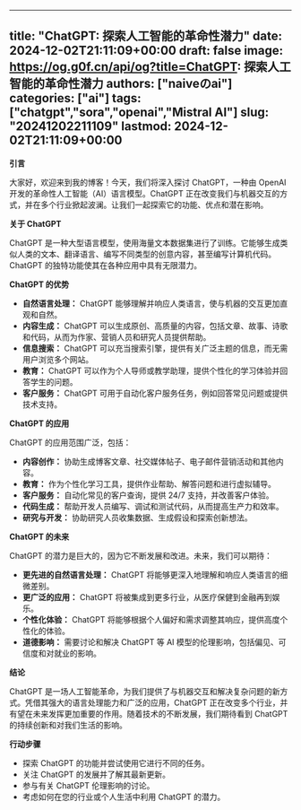 
---
title: "ChatGPT: 探索人工智能的革命性潜力"
date: 2024-12-02T21:11:09+00:00
draft: false
image: https://og.g0f.cn/api/og?title=ChatGPT: 探索人工智能的革命性潜力
authors: ["naiveのai"]
categories: ["ai"]
tags: ["chatgpt","sora","openai","Mistral AI"]
slug: "20241202211109"
lastmod: 2024-12-02T21:11:09+00:00
---
**引言**

大家好，欢迎来到我的博客！今天，我们将深入探讨 ChatGPT，一种由 OpenAI 开发的革命性人工智能（AI）语言模型。ChatGPT 正在改变我们与机器交互的方式，并在多个行业掀起波澜。让我们一起探索它的功能、优点和潜在影响。

**关于 ChatGPT**

ChatGPT 是一种大型语言模型，使用海量文本数据集进行了训练。它能够生成类似人类的文本、翻译语言、编写不同类型的创意内容，甚至编写计算机代码。 ChatGPT 的独特功能使其在各种应用中具有无限潜力。

**ChatGPT 的优势**

* **自然语言处理：** ChatGPT 能够理解并响应人类语言，使与机器的交互更加直观和自然。
* **内容生成：** ChatGPT 可以生成原创、高质量的内容，包括文章、故事、诗歌和代码，从而为作家、营销人员和研究人员提供帮助。
* **信息搜索：** ChatGPT 可以充当搜索引擎，提供有关广泛主题的信息，而无需用户浏览多个网站。
* **教育：** ChatGPT 可以作为个人导师或教学助理，提供个性化的学习体验并回答学生的问题。
* **客户服务：** ChatGPT 可用于自动化客户服务任务，例如回答常见问题或提供技术支持。

**ChatGPT 的应用**

ChatGPT 的应用范围广泛，包括：

* **内容创作：** 协助生成博客文章、社交媒体帖子、电子邮件营销活动和其他内容。
* **教育：** 作为个性化学习工具，提供作业帮助、解答问题和进行虚拟辅导。
* **客户服务：** 自动化常见的客户查询，提供 24/7 支持，并改善客户体验。
* **代码生成：** 帮助开发人员编写、调试和测试代码，从而提高生产力和效率。
* **研究与开发：** 协助研究人员收集数据、生成假设和探索创新想法。

**ChatGPT 的未来**

ChatGPT 的潜力是巨大的，因为它不断发展和改进。未来，我们可以期待：

* **更先进的自然语言处理：** ChatGPT 将能够更深入地理解和响应人类语言的细微差别。
* **更广泛的应用：** ChatGPT 将被集成到更多行业，从医疗保健到金融再到娱乐。
* **个性化体验：** ChatGPT 将能够根据个人偏好和需求调整其响应，提供高度个性化的体验。
* **道德影响：** 需要讨论和解决 ChatGPT 等 AI 模型的伦理影响，包括偏见、可信度和对就业的影响。

**结论**

ChatGPT 是一场人工智能革命，为我们提供了与机器交互和解决复杂问题的新方式。凭借其强大的语言处理能力和广泛的应用，ChatGPT 正在改变多个行业，并有望在未来发挥更加重要的作用。随着技术的不断发展，我们期待看到 ChatGPT 的持续创新和对我们生活的影响。

**行动步骤**

* 探索 ChatGPT 的功能并尝试使用它进行不同的任务。
* 关注 ChatGPT 的发展并了解其最新更新。
* 参与有关 ChatGPT 伦理影响的讨论。
* 考虑如何在您的行业或个人生活中利用 ChatGPT 的潜力。